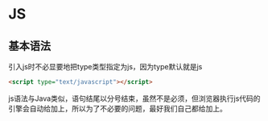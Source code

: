 # JS

## 基本语法

引入js时不必显要地把type类型指定为js，因为type默认就是js

```html
<script type="text/javascript"></script>
```

js语法与Java类似，语句结尾以分号结束，虽然不是必须，但浏览器执行js代码的引擎会自动给加上，所以为了不必要的问题，最好我们自己都给加上。
